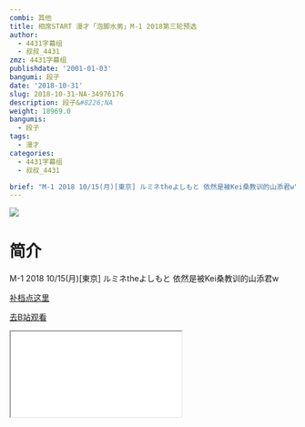 ```yaml
---
combi: 其他
title: 相席START 漫才「泡脚水男」M-1 2018第三轮预选
author:
  - 4431字幕组
  - 叔叔_4431
zmz: 4431字幕组
publishdate: '2001-01-03'
bangumi: 段子
date: '2018-10-31'
slug: 2018-10-31-NA-34976176
description: 段子&#8226;NA
weight: 18969.0
bangumis:
  - 段子
tags:
  - 漫才
categories:
  - 4431字幕组
  - 叔叔_4431

brief: "M-1 2018 10/15(月)[東京] ルミネtheよしもと 依然是被Kei桑教训的山添君w"
---
```

![](https://i.imgur.com/mE1yobm.jpg)
# 简介  
M-1 2018  10/15(月)[東京] ルミネtheよしもと
依然是被Kei桑教训的山添君w  

[补档点这里](/lost_found/190226-NA-m1/)


[去B站观看](https://www.bilibili.com/video/av34976176/)
<div class ="resp-container"><iframe class="testiframe" src="//player.bilibili.com/player.html?aid=34976176"", scrolling="no", allowfullscreen="true" > </iframe></div> 
